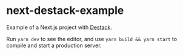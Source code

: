 # next-destack-example

Example of a Next.js project with [Destack](https://github.com/liveduo/destack).

Run `yarn dev` to see the editor, and use `yarn build && yarn start` to compile and start a production server.
